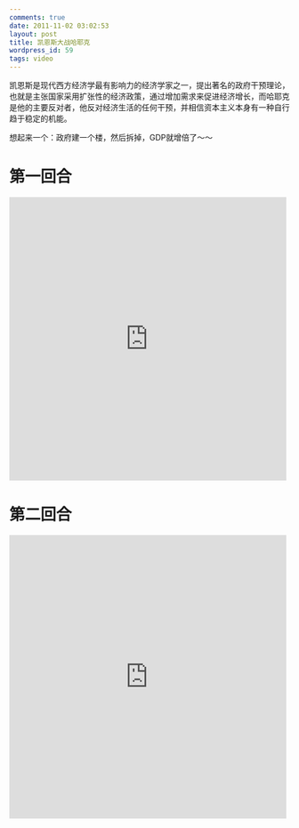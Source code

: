 ```yaml
---
comments: true
date: 2011-11-02 03:02:53
layout: post
title: 凯恩斯大战哈耶克
wordpress_id: 59
tags: video
---
```



 凯恩斯是现代西方经济学最有影响力的经济学家之一，提出著名的政府干预理论，也就是主张国家采用扩张性的经济政策，通过增加需求来促进经济增长，而哈耶克是他的主要反对者，他反对经济生活的任何干预，并相信资本主义本身有一种自行趋于稳定的机能。

想起来一个：政府建一个楼，然后拆掉，GDP就增倍了～～

# 第一回合

<iframe src="https://player.youku.com/embed/XMjc0MTgwMTgw" scrolling="no" border="0" frameborder="no" framespacing="0" allowfullscreen="true" width="498" height="510"> </iframe>



# 第二回合

<iframe src="https://player.youku.com/embed/XMjk4ODgwNzg4" scrolling="no" border="0" frameborder="no" framespacing="0" allowfullscreen="true" width="498" height="510"> </iframe>


